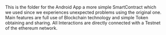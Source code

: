 This is the folder for the Android App a more simple SmartContract which we used since we experiences unexpected problems using the original one. Main features are full use of Blockchain technology and simple Token obtaining and sharing. All Interactions are directly connected with a Testnet of the ethereum network.
